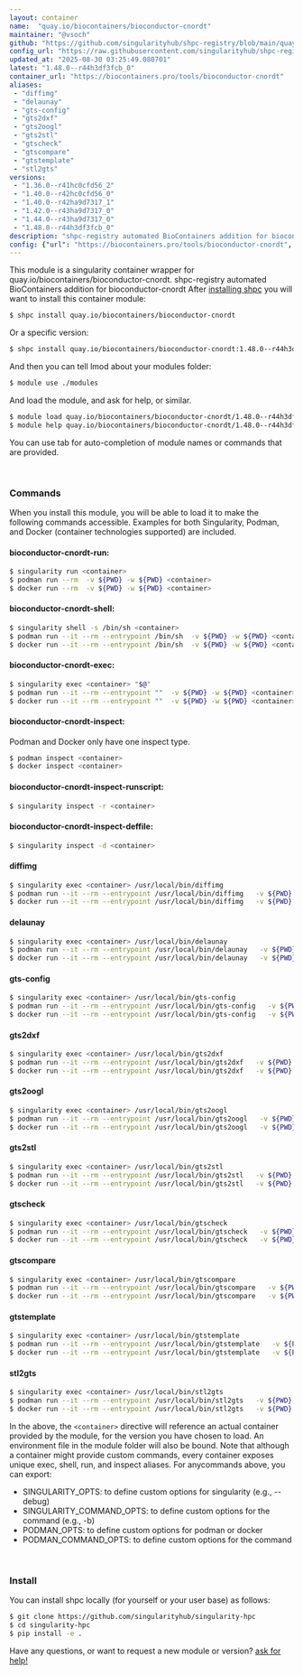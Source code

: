 ```yaml
---
layout: container
name:  "quay.io/biocontainers/bioconductor-cnordt"
maintainer: "@vsoch"
github: "https://github.com/singularityhub/shpc-registry/blob/main/quay.io/biocontainers/bioconductor-cnordt/container.yaml"
config_url: "https://raw.githubusercontent.com/singularityhub/shpc-registry/main/quay.io/biocontainers/bioconductor-cnordt/container.yaml"
updated_at: "2025-08-30 03:25:49.080701"
latest: "1.48.0--r44h3df3fcb_0"
container_url: "https://biocontainers.pro/tools/bioconductor-cnordt"
aliases:
 - "diffimg"
 - "delaunay"
 - "gts-config"
 - "gts2dxf"
 - "gts2oogl"
 - "gts2stl"
 - "gtscheck"
 - "gtscompare"
 - "gtstemplate"
 - "stl2gts"
versions:
 - "1.36.0--r41hc0cfd56_2"
 - "1.40.0--r42hc0cfd56_0"
 - "1.40.0--r42ha9d7317_1"
 - "1.42.0--r43ha9d7317_0"
 - "1.44.0--r43ha9d7317_0"
 - "1.48.0--r44h3df3fcb_0"
description: "shpc-registry automated BioContainers addition for bioconductor-cnordt"
config: {"url": "https://biocontainers.pro/tools/bioconductor-cnordt", "maintainer": "@vsoch", "description": "shpc-registry automated BioContainers addition for bioconductor-cnordt", "latest": {"1.48.0--r44h3df3fcb_0": "sha256:e6824cbff43bbf4b04cd1930aa9360019f06c4a5a7a8b7a6d3b856c63b31ec9e"}, "tags": {"1.36.0--r41hc0cfd56_2": "sha256:b5665dbbd4f6ed24ddaf827fcd7bee33f05d8c3cb2e9411659b8158164a86405", "1.40.0--r42hc0cfd56_0": "sha256:85d7ec446f6eadb143fe33a20d60db0b77f4bab48d991b7fcf8e85a57f9e9ece", "1.40.0--r42ha9d7317_1": "sha256:f0d4b24433e903c33ed7c56b72c364416e3b27b8f4bcea8c6b21f69311f00d5d", "1.42.0--r43ha9d7317_0": "sha256:ccb0b8d08e1b8d6e5363a252d7d1b8dda2cef1449c005311b513e9e396f1ed78", "1.44.0--r43ha9d7317_0": "sha256:0129525b35003b3146f678d0abc7c29e0c9ec90e769112fc0e2a227a4772dd71", "1.48.0--r44h3df3fcb_0": "sha256:e6824cbff43bbf4b04cd1930aa9360019f06c4a5a7a8b7a6d3b856c63b31ec9e"}, "docker": "quay.io/biocontainers/bioconductor-cnordt", "aliases": {"diffimg": "/usr/local/bin/diffimg", "delaunay": "/usr/local/bin/delaunay", "gts-config": "/usr/local/bin/gts-config", "gts2dxf": "/usr/local/bin/gts2dxf", "gts2oogl": "/usr/local/bin/gts2oogl", "gts2stl": "/usr/local/bin/gts2stl", "gtscheck": "/usr/local/bin/gtscheck", "gtscompare": "/usr/local/bin/gtscompare", "gtstemplate": "/usr/local/bin/gtstemplate", "stl2gts": "/usr/local/bin/stl2gts"}}
---
```


This module is a singularity container wrapper for quay.io/biocontainers/bioconductor-cnordt.
shpc-registry automated BioContainers addition for bioconductor-cnordt
After [installing shpc](#install) you will want to install this container module:


```bash
$ shpc install quay.io/biocontainers/bioconductor-cnordt
```

Or a specific version:

```bash
$ shpc install quay.io/biocontainers/bioconductor-cnordt:1.48.0--r44h3df3fcb_0
```

And then you can tell lmod about your modules folder:

```bash
$ module use ./modules
```

And load the module, and ask for help, or similar.

```bash
$ module load quay.io/biocontainers/bioconductor-cnordt/1.48.0--r44h3df3fcb_0
$ module help quay.io/biocontainers/bioconductor-cnordt/1.48.0--r44h3df3fcb_0
```

You can use tab for auto-completion of module names or commands that are provided.

<br>

### Commands

When you install this module, you will be able to load it to make the following commands accessible.
Examples for both Singularity, Podman, and Docker (container technologies supported) are included.

#### bioconductor-cnordt-run:

```bash
$ singularity run <container>
$ podman run --rm  -v ${PWD} -w ${PWD} <container>
$ docker run --rm  -v ${PWD} -w ${PWD} <container>
```

#### bioconductor-cnordt-shell:

```bash
$ singularity shell -s /bin/sh <container>
$ podman run --it --rm --entrypoint /bin/sh  -v ${PWD} -w ${PWD} <container>
$ docker run --it --rm --entrypoint /bin/sh  -v ${PWD} -w ${PWD} <container>
```

#### bioconductor-cnordt-exec:

```bash
$ singularity exec <container> "$@"
$ podman run --it --rm --entrypoint ""  -v ${PWD} -w ${PWD} <container> "$@"
$ docker run --it --rm --entrypoint ""  -v ${PWD} -w ${PWD} <container> "$@"
```

#### bioconductor-cnordt-inspect:

Podman and Docker only have one inspect type.

```bash
$ podman inspect <container>
$ docker inspect <container>
```

#### bioconductor-cnordt-inspect-runscript:

```bash
$ singularity inspect -r <container>
```

#### bioconductor-cnordt-inspect-deffile:

```bash
$ singularity inspect -d <container>
```


#### diffimg

```bash
$ singularity exec <container> /usr/local/bin/diffimg
$ podman run --it --rm --entrypoint /usr/local/bin/diffimg   -v ${PWD} -w ${PWD} <container> -c " $@"
$ docker run --it --rm --entrypoint /usr/local/bin/diffimg   -v ${PWD} -w ${PWD} <container> -c " $@"
```


#### delaunay

```bash
$ singularity exec <container> /usr/local/bin/delaunay
$ podman run --it --rm --entrypoint /usr/local/bin/delaunay   -v ${PWD} -w ${PWD} <container> -c " $@"
$ docker run --it --rm --entrypoint /usr/local/bin/delaunay   -v ${PWD} -w ${PWD} <container> -c " $@"
```


#### gts-config

```bash
$ singularity exec <container> /usr/local/bin/gts-config
$ podman run --it --rm --entrypoint /usr/local/bin/gts-config   -v ${PWD} -w ${PWD} <container> -c " $@"
$ docker run --it --rm --entrypoint /usr/local/bin/gts-config   -v ${PWD} -w ${PWD} <container> -c " $@"
```


#### gts2dxf

```bash
$ singularity exec <container> /usr/local/bin/gts2dxf
$ podman run --it --rm --entrypoint /usr/local/bin/gts2dxf   -v ${PWD} -w ${PWD} <container> -c " $@"
$ docker run --it --rm --entrypoint /usr/local/bin/gts2dxf   -v ${PWD} -w ${PWD} <container> -c " $@"
```


#### gts2oogl

```bash
$ singularity exec <container> /usr/local/bin/gts2oogl
$ podman run --it --rm --entrypoint /usr/local/bin/gts2oogl   -v ${PWD} -w ${PWD} <container> -c " $@"
$ docker run --it --rm --entrypoint /usr/local/bin/gts2oogl   -v ${PWD} -w ${PWD} <container> -c " $@"
```


#### gts2stl

```bash
$ singularity exec <container> /usr/local/bin/gts2stl
$ podman run --it --rm --entrypoint /usr/local/bin/gts2stl   -v ${PWD} -w ${PWD} <container> -c " $@"
$ docker run --it --rm --entrypoint /usr/local/bin/gts2stl   -v ${PWD} -w ${PWD} <container> -c " $@"
```


#### gtscheck

```bash
$ singularity exec <container> /usr/local/bin/gtscheck
$ podman run --it --rm --entrypoint /usr/local/bin/gtscheck   -v ${PWD} -w ${PWD} <container> -c " $@"
$ docker run --it --rm --entrypoint /usr/local/bin/gtscheck   -v ${PWD} -w ${PWD} <container> -c " $@"
```


#### gtscompare

```bash
$ singularity exec <container> /usr/local/bin/gtscompare
$ podman run --it --rm --entrypoint /usr/local/bin/gtscompare   -v ${PWD} -w ${PWD} <container> -c " $@"
$ docker run --it --rm --entrypoint /usr/local/bin/gtscompare   -v ${PWD} -w ${PWD} <container> -c " $@"
```


#### gtstemplate

```bash
$ singularity exec <container> /usr/local/bin/gtstemplate
$ podman run --it --rm --entrypoint /usr/local/bin/gtstemplate   -v ${PWD} -w ${PWD} <container> -c " $@"
$ docker run --it --rm --entrypoint /usr/local/bin/gtstemplate   -v ${PWD} -w ${PWD} <container> -c " $@"
```


#### stl2gts

```bash
$ singularity exec <container> /usr/local/bin/stl2gts
$ podman run --it --rm --entrypoint /usr/local/bin/stl2gts   -v ${PWD} -w ${PWD} <container> -c " $@"
$ docker run --it --rm --entrypoint /usr/local/bin/stl2gts   -v ${PWD} -w ${PWD} <container> -c " $@"
```



In the above, the `<container>` directive will reference an actual container provided
by the module, for the version you have chosen to load. An environment file in the
module folder will also be bound. Note that although a container
might provide custom commands, every container exposes unique exec, shell, run, and
inspect aliases. For anycommands above, you can export:

 - SINGULARITY_OPTS: to define custom options for singularity (e.g., --debug)
 - SINGULARITY_COMMAND_OPTS: to define custom options for the command (e.g., -b)
 - PODMAN_OPTS: to define custom options for podman or docker
 - PODMAN_COMMAND_OPTS: to define custom options for the command

<br>

### Install

You can install shpc locally (for yourself or your user base) as follows:

```bash
$ git clone https://github.com/singularityhub/singularity-hpc
$ cd singularity-hpc
$ pip install -e .
```

Have any questions, or want to request a new module or version? [ask for help!](https://github.com/singularityhub/singularity-hpc/issues)